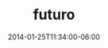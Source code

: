 ---
layout: post
title: futuro
date: '2014-01-25T11:34:00-06:00'
tags: ['illustration']
tumblr_url: http://blog.zachtemkin.us/post/74500865990/futuro
categories: blog
img:
- "/assets/img/blog_images/futuro.png" 
---
